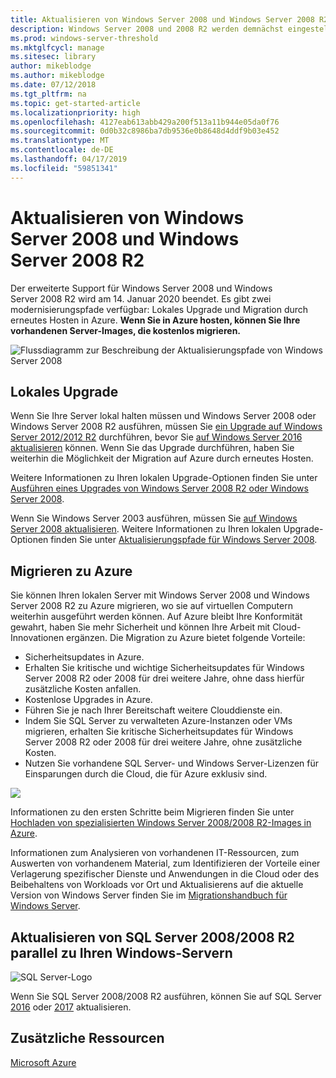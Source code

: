 ```yaml
---
title: Aktualisieren von Windows Server 2008 und Windows Server 2008 R2
description: Windows Server 2008 und 2008 R2 werden demnächst eingestellt. Erfahren Sie, wie Sie diese lokal aktualisieren oder auf Azure erneut hosten können.
ms.prod: windows-server-threshold
ms.mktglfcycl: manage
ms.sitesec: library
author: mikeblodge
ms.author: mikeblodge
ms.date: 07/12/2018
ms.tgt_pltfrm: na
ms.topic: get-started-article
ms.localizationpriority: high
ms.openlocfilehash: 4127eab613abb429a200f513a11b944e05da0f76
ms.sourcegitcommit: 0d0b32c8986ba7db9536e0b8648d4ddf9b03e452
ms.translationtype: MT
ms.contentlocale: de-DE
ms.lasthandoff: 04/17/2019
ms.locfileid: "59851341"
---
```

# <a name="upgrade-windows-server-2008-and-windows-server-2008-r2"></a>Aktualisieren von Windows Server 2008 und Windows Server 2008 R2

Der erweiterte Support für Windows Server 2008 und Windows Server 2008 R2 wird am 14. Januar 2020 beendet. Es gibt zwei modernisierungspfade verfügbar: Lokales Upgrade und Migration durch erneutes Hosten in Azure. **Wenn Sie in Azure hosten, können Sie Ihre vorhandenen Server-Images, die kostenlos migrieren.**

![Flussdiagramm zur Beschreibung der Aktualisierungspfade von Windows Server 2008](media/WS08_upgrade_paths.png)


## <a name="on-premises-upgrade"></a>Lokales Upgrade
Wenn Sie Ihre Server lokal halten müssen und Windows Server 2008 oder Windows Server 2008 R2 ausführen, müssen Sie [ein Upgrade auf Windows Server 2012/2012 R2](installation-and-upgrade.md#upgrading-to-windows-server-2012-r2) durchführen, bevor Sie [auf Windows Server 2016 aktualisieren](installation-and-upgrade.md#upgrading-to-windows-server-2016) können. Wenn Sie das Upgrade durchführen, haben Sie weiterhin die Möglichkeit der Migration auf Azure durch erneutes Hosten.

Weitere Informationen zu Ihren lokalen Upgrade-Optionen finden Sie unter [Ausführen eines Upgrades von Windows Server 2008 R2 oder Windows Server 2008](installation-and-upgrade.md#upgrading-from-windows-server-2008-r2-or-windows-server-2008).

Wenn Sie Windows Server 2003 ausführen, müssen Sie [auf Windows Server 2008 aktualisieren](https://docs.microsoft.com/previous-versions/windows/it-pro/windows-server-2008-R2-and-2008/ff972408(v%3dws.10)). Weitere Informationen zu Ihren lokalen Upgrade-Optionen finden Sie unter [Aktualisierungspfade für Windows Server 2008](https://docs.microsoft.com/previous-versions/windows/it-pro/windows-server-2008-R2-and-2008/dd979563(v=ws.10)).


## <a name="migrate-to-azure"></a>Migrieren zu Azure
Sie können Ihren lokalen Server mit Windows Server 2008 und Windows Server 2008 R2 zu Azure migrieren, wo sie auf virtuellen Computern weiterhin ausgeführt werden können. Auf Azure bleibt Ihre Konformität gewahrt, haben Sie mehr Sicherheit und können Ihre Arbeit mit Cloud-Innovationen ergänzen. Die Migration zu Azure bietet folgende Vorteile:

- Sicherheitsupdates in Azure.
- Erhalten Sie kritische und wichtige Sicherheitsupdates für Windows Server 2008 R2 oder 2008 für drei weitere Jahre, ohne dass hierfür zusätzliche Kosten anfallen. 
- Kostenlose Upgrades in Azure.
- Führen Sie je nach Ihrer Bereitschaft weitere Clouddienste ein.
- Indem Sie SQL Server zu verwalteten Azure-Instanzen oder VMs migrieren, erhalten Sie kritische Sicherheitsupdates für Windows Server 2008 R2 oder 2008 für drei weitere Jahre, ohne zusätzliche Kosten. 
- Nutzen Sie vorhandene SQL Server- und Windows Server-Lizenzen für Einsparungen durch die Cloud, die für Azure exklusiv sind.

<a href="uploading-specialized-WS08-image-to-azure.md"><img src="media/WS08-image-banner-small.png"></a>

Informationen zu den ersten Schritte beim Migrieren finden Sie unter [Hochladen von spezialisierten Windows Server 2008/2008 R2-Images in Azure](uploading-specialized-WS08-image-to-azure.md).

Informationen zum Analysieren von vorhandenen IT-Ressourcen, zum Auswerten von vorhandenem Material, zum Identifizieren der Vorteile einer Verlagerung spezifischer Dienste und Anwendungen in die Cloud oder des Beibehaltens von Workloads vor Ort und Aktualisierens auf die aktuelle Version von Windows Server finden Sie im [Migrationshandbuch für Windows Server](https://go.microsoft.com/fwlink/?linkid=872689).


## <a name="upgrade-sql-server-20082008-r2-in-parallel-with-your-windows-servers"></a>Aktualisieren von SQL Server 2008/2008 R2 parallel zu Ihren Windows-Servern

![SQL Server-Logo](media/sqlr2.jpg)

Wenn Sie SQL Server 2008/2008 R2 ausführen, können Sie auf SQL Server [2016](https://docs.microsoft.com/sql/sql-server/sql-server-technical-documentation?view=sql-server-2016) oder [2017](https://docs.microsoft.com/sql/sql-server/sql-server-technical-documentation?view=sql-server-2017) aktualisieren.


## <a name="additional-resources"></a>Zusätzliche Ressourcen
[Microsoft Azure](https://docs.microsoft.com/azure/#pivot=products)